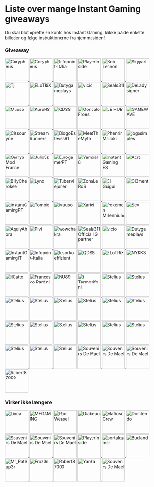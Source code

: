 # Liste over mange Instant Gaming giveaways

Du skal blot oprette en konto hos Instant Gaming, klikke på de enkelte billeder og følge instruktionerne fra hjemmesiden!

### Giveaway

<p align="left">
        <a href="https://www.instant-gaming.com/da/giveaway/corypheus?igr=japariri" target="_blank" rel="noreferrer">
        <img src="https://gaming-cdn.com/images/avatars/15398397-1632480753.jpg" alt="Corypheus" width="76" height="76" />
    </a>
    <a href="https://www.instant-gaming.com/da/giveaway/DERSORBUS?igr=japariri" target="_blank" rel="noreferrer">
        <img src="https://gaming-cdn.com/images/avatars/8739832-1572541038.jpg" alt="Corypheus" width="76" height="76" />
    </a> 
    <a href="https://www.instant-gaming.com/da/giveaway/INFOPOINT-ITALIA?igr=japariri" target="_blank" rel="noreferrer">
        <img src="https://gaming-cdn.com/images/avatars/5022391-1620639580.jpg" alt="Infopoint-Italia" width="76" height="76" />
    </a> 
    <a href="https://www.instant-gaming.com/da/giveaway/playerinside?igr=japariri" target="_blank" rel="noreferrer">
        <img src="https://gaming-cdn.com/images/avatars/1115181-1694833323.jpg" alt="PlayerInside" width="76" height="76" />
    </a> 
    <a href="https://www.instant-gaming.com/da/giveaway/boblennon?igr=japariri" target="_blank" rel="noreferrer">
        <img src="https://gaming-cdn.com/images/avatars/12254287-1660306272.jpg" alt="Bob Lennon" width="76" height="76" />
    </a>
    <a href="https://www.instant-gaming.com/da/giveaway/skyyart?igr=japariri" target="_blank" rel="noreferrer">
        <img src="https://gaming-cdn.com/images/avatars/8099122-1564755224.jpg" alt="Skyyart" width="76" height="76" />
    </a> 
    <a href="https://www.instant-gaming.com/da/giveaway/THETJI?igr=japariri" target="_blank" rel="noreferrer">
        <img src="https://gaming-cdn.com/images/avatars/17123566-1647950384.jpg" alt="Tji" width="76" height="76" />
    </a> 
    <a href="https://www.instant-gaming.com/da/giveaway/elotrix?igr=japariri" target="_blank" rel="noreferrer">
        <img src="https://gaming-cdn.com/images/avatars/9351061-1578514985.jpg" alt="ELoTRiX" width="76" height="76" />
    </a>  
    <a href="https://www.instant-gaming.com/da/giveaway/dutygameplays?igr=japariri" target="_blank" rel="noreferrer">
        <img src="https://gaming-cdn.com/images/avatars/3848254-1561022824.jpg" alt="Dutygameplays" width="76" height="76" />
    </a> 
    <a href="https://www.instant-gaming.com/da/giveaway/vicio?igr=japariri" target="_blank" rel="noreferrer">
        <img src="https://gaming-cdn.com/images/avatars/881499-1523615431.jpg" alt="vicio" width="76" height="76" />
    </a> 
    <a href="https://www.instant-gaming.com/da/giveaway/Seals311?igr=japariri" target="_blank" rel="noreferrer">
        <img src="https://gaming-cdn.com/images/avatars/3502745-1617900174.jpg" alt="Seals311" width="76" height="76" />
    </a> 
    <a href="https://www.instant-gaming.com/da/giveaway/deladysigner?igr=japariri" target="_blank" rel="noreferrer">
        <img src="https://gaming-cdn.com/images/avatars/7761723-1615476784.jpg" alt="DeLadysigner" width="76" height="76" />
    </a> 
    <a href="https://www.instant-gaming.com/da/giveaway/muusoo?igr=japariri" target="_blank" rel="noreferrer">
        <img src="https://gaming-cdn.com/images/avatars/6107700-1630593332.jpg" alt="Muuso" width="76" height="76" />
    </a> 
    <a href="https://www.instant-gaming.com/da/giveaway/KURU?igr=japariri" target="_blank" rel="noreferrer">
        <img src="https://gaming-cdn.com/images/avatars/8991415-1574995082.jpg" alt="KuruHS" width="76" height="76" />
    </a> 
    <a href="https://www.instant-gaming.com/da/giveaway/qdss?igr=japariri" target="_blank" rel="noreferrer">
        <img src="https://gaming-cdn.com/images/avatars/8851878-1587464483.jpg" alt="QDSS" width="76" height="76" />
    </a> 
    <a href="https://www.instant-gaming.com/da/giveaway/GONCALOFROES?igr=japariri" target="_blank" rel="noreferrer">
        <img src="https://gaming-cdn.com/images/avatars/15389337-1659363715.jpg" alt="GoncaloFroes" width="76" height="76" />
    </a> 
    <a href="https://www.instant-gaming.com/fr/giveaway/RATSUPER?igr=japariri" target="_blank" rel="noreferrer">
        <img src="https://gaming-cdn.com/images/avatars/162664-1527173086.jpg" alt="LE HUB" width="76" height="76" />
    </a> 
    <a href="https://www.instant-gaming.com/da/giveaway/PIXIA?igr=japariri" target="_blank" rel="noreferrer">
        <img src="https://gaming-cdn.com/images/avatars/7831487-1561130856.jpg" alt="GAMEWAVE" width="76" height="76" />
    </a>  
    <a href="https://www.instant-gaming.com/da/giveaway/MeetTheMyth?igr=japariri" target="_blank" rel="noreferrer">
        <img src="https://gaming-cdn.com/images/avatars/911134-1650630244.jpg" alt="Cissouryne" width="76" height="76" />
    </a> 
    <a href="https://www.instant-gaming.com/da/giveaway/JULIXSZ?igr=japariri" target="_blank" rel="noreferrer">
        <img src="https://gaming-cdn.com/images/avatars/17310739-1649259316.jpg" alt="StreamRunners" width="76" height="76" />
    </a> 
    <a href="https://www.instant-gaming.com/fr/giveaway/CODQG?igr=japariri" target="_blank" rel="noreferrer">
        <img src="https://gaming-cdn.com/images/avatars/452863-1561392211.jpg" alt="DiogoEsteves91" width="76" height="76" />
    </a> 
    <a href="https://www.instant-gaming.com/da/giveaway/ICONOBLAST?igr=japariri" target="_blank" rel="noreferrer">
        <img src="https://gaming-cdn.com/images/avatars/173704-1571080323.jpg" alt="MeetTheMyth" width="76" height="76" />
    </a> 
    <a href="https://www.instant-gaming.com/fr/giveaway/NALFEINN?igr=japariri" target="_blank" rel="noreferrer">
        <img src="https://gaming-cdn.com/images/avatars/2210688-1696599045.jpg" alt="Phenrir Mailoki" width="76" height="76" />
    </a> 
    <a href="https://www.instant-gaming.com/fr/giveaway/SIPHANO?igr=japariri" target="_blank" rel="noreferrer">
        <img src="https://gaming-cdn.com/images/avatars/11592640-1594134353.jpg" alt="jogasimples" width="76" height="76" />
    </a> 
    <a href="https://www.instant-gaming.com/da/giveaway/LYNX?igr=japariri" target="_blank" rel="noreferrer">
        <img src="https://gaming-cdn.com/images/avatars/2437583-1659723926.jpg" alt="Garrys Mod France" width="76" height="76" />
    </a> 
    <a href="https://www.instant-gaming.com/fr/giveaway/ROBERT?igr=japariri" target="_blank" rel="noreferrer">
        <img src="https://gaming-cdn.com/images/avatars/765860-1527847205.jpg" alt="JulixSz" width="76" height="76" />
    </a> 
    <a href="https://www.instant-gaming.com/fr/giveaway/GAMEMOVIELAND?igr=japariri" target="_blank" rel="noreferrer">
        <img src="https://gaming-cdn.com/images/avatars/170629-1547987125.jpg" alt="EurogamerPT" width="76" height="76" />
    </a> 
    <a href="https://www.instant-gaming.com/fr/giveaway/SEGMENT?igr=japariri" target="_blank" rel="noreferrer">
        <img src="https://gaming-cdn.com/images/avatars/14447951-1677748902.jpg" alt="Yambalú" width="76" height="76" />
    </a> 
    <a href="https://www.instant-gaming.com/fr/giveaway/PORAID?igr=japariri" target="_blank" rel="noreferrer">
        <img src="https://gaming-cdn.com/images/avatars/5324059-1634130045.jpg" alt="Instant Gaming ES" width="76" height="76" />
    </a> 
    <a href="https://www.instant-gaming.com/fr/giveaway/ALKOR?igr=japariri" target="_blank" rel="noreferrer">
        <img src="https://gaming-cdn.com/images/avatars/4684425-1617274240.jpg" alt="Acre" width="76" height="76" />
    </a> 
    <a href="https://www.instant-gaming.com/da/giveaway/AQUIYAHORA?igr=japariri" target="_blank" rel="noreferrer">
        <img src="https://gaming-cdn.com/images/avatars/5219782-1581748271.jpg" alt="BillyCherokee" width="76" height="76" />
    </a> 
    <a href="https://www.instant-gaming.com/da/giveaway/L0LKHALIA?igr=japariri" target="_blank" rel="noreferrer">
        <img src="https://gaming-cdn.com/images/avatars/4967993-1592414336.jpg" alt="Lynx" width="76" height="76" />
    </a> 
    <a href="https://www.instant-gaming.com/da/giveaway/ILGATTOSULTUBO?igr=japariri" target="_blank" rel="noreferrer">
        <img src="https://gaming-cdn.com/images/avatars/539151-1690300630.jpg" alt="Tuberviejuner" width="76" height="76" />
    </a> 
    <a href="https://www.instant-gaming.com/da/giveaway/PIVI?igr=japariri" target="_blank" rel="noreferrer">
        <img src="https://gaming-cdn.com/images/avatars/8850456-1573572198.jpg" alt="ZonaLeRoS" width="76" height="76" />
    </a> 
    <a href="https://www.instant-gaming.com/da/giveaway/PHENRIR?igr=japariri" target="_blank" rel="noreferrer">
        <img src="https://gaming-cdn.com/images/avatars/23232106-1706706355.jpg" alt="El Guigui" width="76" height="76" />
    </a> 
    <a href="https://www.instant-gaming.com/da/giveaway/NYKK3?igr=japariri" target="_blank" rel="noreferrer">
        <img src="https://gaming-cdn.com/images/avatars/560668-1500305390.jpg" alt="Cl3ment" width="76" height="76" />
    </a> 
    <a href="https://www.instant-gaming.com/da/giveaway/BILLYCHEROKEE?igr=japariri" target="_blank" rel="noreferrer">
        <img src="https://gaming-cdn.com/images/avatars/2072378-1700332557.jpg" alt="InstantGamingPT" width="76" height="76" />
    </a> 
    <a href="https://www.instant-gaming.com/da/giveaway/TOMBIE?igr=japariri" target="_blank" rel="noreferrer">
        <img src="https://gaming-cdn.com/images/avatars/7276237-1585753188.jpg" alt="Tombie" width="76" height="76" />
    </a> 
    <a href="https://www.instant-gaming.com/da/giveaway/ITERMOSIFONI?igr=japariri" target="_blank" rel="noreferrer">
        <img src="https://gaming-cdn.com/images/avatars/811973-1557938063.jpg" alt="Muuso" width="76" height="76" />
    </a> 
    <a href="https://www.instant-gaming.com/fr/giveaway/STREAMRUNNERS?igr=japariri" target="_blank" rel="noreferrer">
        <img src="https://gaming-cdn.com/images/avatars/15530490-1634564097.jpg" alt="Xariel" width="76" height="76" />
    </a> 
    <a href="https://www.instant-gaming.com/da/giveaway/FROZ3N?igr=japariri" target="_blank" rel="noreferrer">
        <img src="https://gaming-cdn.com/images/avatars/1016668-1682448159.jpg" alt="Pokemon Millennium" width="76" height="76" />
    </a> 
    <a href="https://www.instant-gaming.com/da/giveaway/JOGASIMPLES?igr=japariri" target="_blank" rel="noreferrer">
        <img src="https://gaming-cdn.com/images/avatars/4910326-1659026696.jpg" alt="Sev" width="76" height="76" />
    </a> 
    <a href="https://www.instant-gaming.com/fr/giveaway/bugland?igr=japariri" target="_blank" rel="noreferrer">
        <img src="https://gaming-cdn.com/images/avatars/3009082-1540312665.jpg" alt="AquiyAhora" width="76" height="76" />
    </a> 
    <a href="https://www.instant-gaming.com/da/giveaway/PORTALGAMER?igr=japariri" target="_blank" rel="noreferrer">
        <img src="https://gaming-cdn.com/images/avatars/14576258-1649363215.jpg" alt="Pivi" width="76" height="76" />
    </a> 
    <a href="https://www.instant-gaming.com/fr/giveaway/VARG?igr=japariri" target="_blank" rel="noreferrer">
        <img src="https://gaming-cdn.com/images/avatars/5518320-1553640087.jpg" alt="wowchakra" width="76" height="76" />
    </a> 
    <a href="https://www.instant-gaming.com/da/giveaway/ZONALEROS?igr=japariri" target="_blank" rel="noreferrer">
        <img src="https://gaming-cdn.com/images/avatars/13745456-1614222765.jpg" alt="Seals311 Official IG partner" width="76" height="76" />
    </a> 
    <a href="https://www.instant-gaming.com/da/giveaway/POKEMONMILLENNIUM?igr=japariri" target="_blank" rel="noreferrer">
        <img src="https://gaming-cdn.com/images/avatars/8857101-1582127081.jpg" alt="vicio" width="76" height="76" />
    </a> 
    <a href="https://www.instant-gaming.com/da/giveaway/YAMBALU?igr=japariri" target="_blank" rel="noreferrer">
        <img src="https://gaming-cdn.com/images/avatars/1299958-1667123766.jpg" alt="Dutygameplays" width="76" height="76" />
    </a> 
    <a href="https://www.instant-gaming.com/da/giveaway/GAMEWAVE?igr=japariri" target="_blank" rel="noreferrer">
        <img src="https://gaming-cdn.com/images/avatars/3297504-1554723487.jpg" alt="InstantGamingIT" width="76" height="76" />
    </a> 
    <a href="https://www.instant-gaming.com/fr/giveaway/cissouryne?igr=japariri" target="_blank" rel="noreferrer">
        <img src="https://gaming-cdn.com/images/avatars/7984380-1676733343.jpg" alt="Infopoint-Italia" width="76" height="76" />
    </a>  
    <a href="https://www.instant-gaming.com/da/giveaway/HOROKUSSA?igr=japariri" target="_blank" rel="noreferrer">
        <img src="https://gaming-cdn.com/images/avatars/6407964-1698913270.jpg" alt="lusorkoeffizient" width="76" height="76" />
    </a> 
    <a href="https://www.instant-gaming.com/da/giveaway/FRANCESCOPARDINI?igr=japariri" target="_blank" rel="noreferrer">
        <img src="https://gaming-cdn.com/images/avatars/9461224-1581008870.jpg" alt="QDSS" width="76" height="76" />
    </a> 
    <a href="https://www.instant-gaming.com/da/giveaway/biffa?igr=japariri" target="_blank" rel="noreferrer">
        <img src="https://gaming-cdn.com/images/avatars/21867230-1698315461.jpg" alt="ELoTRiX" width="76" height="76" />
    </a> 
    <a href="https://www.instant-gaming.com/fr/giveaway/AYPIERRE?igr=japariri" target="_blank" rel="noreferrer">
        <img src="https://gaming-cdn.com/images/avatars/11592592-1594037728.jpg" alt="NYKK3" width="76" height="76" />
    </a> 
    <a href="https://www.instant-gaming.com/fr/giveaway/GUIGUI?igr=japariri" target="_blank" rel="noreferrer">
        <img src="https://gaming-cdn.com/images/avatars/262337-1647999658.jpg" alt="ilGatto" width="76" height="76" />
    </a> 
    <a href="https://www.instant-gaming.com/da/giveaway/NU89?igr=japariri" target="_blank" rel="noreferrer">
        <img src="https://gaming-cdn.com/images/avatars/3123668-1636629261.jpg" alt="Francesco Pardini" width="76" height="76" />
    </a> 
    <a href="https://www.instant-gaming.com/da/giveaway/ACRE?igr=japariri" target="_blank" rel="noreferrer">
        <img src="https://gaming-cdn.com/images/avatars/2550652-1614044439.jpg" alt="NU89" width="76" height="76" />
    </a> 
    <a href="https://www.instant-gaming.com/da/giveaway/xariel?igr=japariri" target="_blank" rel="noreferrer">
        <img src="https://gaming-cdn.com/images/avatars/767265-1595434670.jpg" alt="i Termosifoni" width="76" height="76" />
    </a>
    <a href="https://www.instant-gaming.com/fr/giveaway/SUPREMELEADER?igr=japariri" target="_blank" rel="noreferrer">
        <img src="https://gaming-cdn.com/images/avatars/1716955-1681777192.jpg" alt="Stelius" width="76" height="76" />
    </a>
    <a href="https://www.instant-gaming.com/da/giveaway/K0MPA?igr=japariri" target="_blank" rel="noreferrer">
        <img src="https://gaming-cdn.com/images/avatars/17310536-1649317648.jpg" alt="Stelius" width="76" height="76" />
    </a>
    <a href="https://www.instant-gaming.com/fr/giveaway/MAFIASTUNTING?igr=japariri" target="_blank" rel="noreferrer">
        <img src="https://gaming-cdn.com/images/avatars/11592735-1594039464.jpg" alt="Stelius" width="76" height="76" />
    </a>
    <a href="https://www.instant-gaming.com/da/giveaway/gringo_afc?igr=japariri" target="_blank" rel="noreferrer">
        <img src="https://gaming-cdn.com/images/avatars/22129526-1698161352.jpg" alt="Stelius" width="76" height="76" />
    </a>
    <a href="https://www.instant-gaming.com/fr/giveaway/chaouki?igr=japariri" target="_blank" rel="noreferrer">
        <img src="https://gaming-cdn.com/images/avatars/336149-1646325089.jpg" alt="Stelius" width="76" height="76" />
    </a>
    <a href="https://www.instant-gaming.com/da/giveaway/kree?igr=japariri" target="_blank" rel="noreferrer">
        <img src="https://gaming-cdn.com/images/avatars/21152867-1689094777.jpg" alt="Stelius" width="76" height="76" />
    </a>
    <a href="https://www.instant-gaming.com/da/giveaway/yanka?igr=japariri" target="_blank" rel="noreferrer">
        <img src="https://gaming-cdn.com/images/avatars/17791717-1684537536.jpg" alt="Stelius" width="76" height="76" />
    </a>
    <a href="https://www.instant-gaming.com/da/giveaway/howimetyourcat?igr=japariri" target="_blank" rel="noreferrer">
        <img src="https://gaming-cdn.com/images/avatars/2761556-1681806334.jpg" alt="Stelius" width="76" height="76" />
    </a>
    <a href="https://www.instant-gaming.com/da/giveaway/gmodfr?igr=japariri" target="_blank" rel="noreferrer">
        <img src="https://gaming-cdn.com/images/avatars/15499812-1646775114.jpg" alt="Stelius" width="76" height="76" />
    </a>
    <a href="https://www.instant-gaming.com/da/giveaway/JOFRIK99?igr=japariri" target="_blank" rel="noreferrer">
        <img src="https://gaming-cdn.com/images/avatars/16861995-1676462477.jpg" alt="Stelius" width="76" height="76" />
    </a>
    <a href="https://www.instant-gaming.com/da/giveaway/EUROGAMERPT?igr=japariri" target="_blank" rel="noreferrer">
        <img src="https://gaming-cdn.com/images/avatars/17661741-1655123091.jpg" alt="Stelius" width="76" height="76" />
    </a>
    <a href="https://www.instant-gaming.com/da/giveaway/instantgaming?igr=japariri" target="_blank" rel="noreferrer">
        <img src="https://gaming-cdn.com/images/avatars/2700115-1699892940.jpg" alt="Stelius" width="76" height="76" />
    </a>
    <a href="https://www.instant-gaming.com/da/giveaway/instantgamingde?igr=japariri" target="_blank" rel="noreferrer">
        <img src="https://gaming-cdn.com/images/avatars/5170510-1683532414.jpg" alt="Stelius" width="76" height="76" />
    </a>
    <a href="https://www.instant-gaming.com/da/giveaway/INSTANTGAMINGES?igr=japariri" target="_blank" rel="noreferrer">
        <img src="https://gaming-cdn.com/images/avatars/825485-1683532505.jpg" alt="Stelius" width="76" height="76" />
    </a>
    <a href="https://www.instant-gaming.com/da/giveaway/INSTANTGAMINGPL?igr=japariri" target="_blank" rel="noreferrer">
        <img src="https://gaming-cdn.com/images/avatars/15117356-1683537388.jpg" alt="Stelius" width="76" height="76" />
    </a>
    <a href="https://www.instant-gaming.com/da/giveaway/instantgamingpt?igr=japariri" target="_blank" rel="noreferrer">
        <img src="https://gaming-cdn.com/images/avatars/16693760-1689603180.jpg" alt="Stelius" width="76" height="76" />
    </a>
    <a href="https://www.instant-gaming.com/da/giveaway/instantgamingitalia?igr=japariri" target="_blank" rel="noreferrer">
        <img src="https://gaming-cdn.com/images/avatars/7534356-1687868492.jpg" alt="Stelius" width="76" height="76" />
    </a>   
    <a href="https://www.instant-gaming.com/da/giveaway/KAMUSLOL?igr=japariri" target="_blank" rel="noreferrer">
        <img src="https://gaming-cdn.com/images/avatars/15057103-1651783439.jpg" alt="Souvenirs De Mael" width="76" height="76" />
    </a>  
    <a href="https://www.instant-gaming.com/da/giveaway/multinecroman?igr=japariri" target="_blank" rel="noreferrer">
        <img src="https://gaming-cdn.com/images/avatars/1485744-1709109885.jpg" alt="Souvenirs De Mael" width="76" height="76" />
    </a> 
    <a href="https://www.instant-gaming.com/da/giveaway/j0nathan?igr=japariri" target="_blank" rel="noreferrer">
        <img src="https://gaming-cdn.com/images/avatars/32491-1612461730.jpg" alt="Souvenirs De Mael" width="76" height="76" />
    </a> 
        <a href="https://www.instant-gaming.com/da/giveaway/STELIUS?igr=japariri" target="_blank" rel="noreferrer">
        <img src="https://gaming-cdn.com/images/avatars/6294915-1637162339.jpg" alt="Robert87000" width="76" height="76" />
    </a>
</p>

### Virker ikke længere

<p align="left">
    <a href="https://www.instant-gaming.com/da/giveaway/linca?igr=japariri" target="_blank" rel="noreferrer">
        <img src="https://gaming-cdn.com/images/avatars/19908306-1688124711.jpg" alt="Linca" width="76" height="76" />
    </a>
    <a href="https://www.instant-gaming.com/da/giveaway/MFGAMING?igr=japariri" target="_blank" rel="noreferrer">
        <img src="https://gaming-cdn.com/images/avatars/17307721-1649242244.jpg" alt="MFGAMING" width="76" height="76" />
    </a>
    <a href="https://www.instant-gaming.com/da/giveaway/RADWEASEL?igr=japariri" target="_blank" rel="noreferrer">
        <img src="https://gaming-cdn.com/images/avatars/1963208-1580302628.jpg" alt="Rad Weasel" width="76" height="76" />
    </a> 
    <a href="https://www.instant-gaming.com/da/giveaway/DIABEUU?igr=japariri" target="_blank" rel="noreferrer">
        <img src="https://gaming-cdn.com/images/avatars/16462243-1641829012.jpg" alt="Diabeuu" width="76" height="76" />
    </a> 
    <a href="https://www.instant-gaming.com/da/giveaway/MAFIOSOCREW?igr=japariri" target="_blank" rel="noreferrer">
        <img src="https://gaming-cdn.com/images/avatars/11440112-1623919337.jpg" alt="Mafioso Crew" width="76" height="76" />
    </a> 
    <a href="https://www.instant-gaming.com/da/giveaway/domtendo?igr=japariri" target="_blank" rel="noreferrer">
        <img src="https://gaming-cdn.com/images/avatars/12234229-1675198346.jpg" alt="Domtendo" width="76" height="76" />
    </a>
    <a href="https://www.instant-gaming.com/da/giveaway/souvenirsdemael?igr=japariri" target="_blank" rel="noreferrer">
        <img src="https://gaming-cdn.com/images/avatars/2274022-1700917198.jpg" alt="Souvenirs De Mael" width="76" height="76" />
    </a>
    <a href="https://www.instant-gaming.com/da/giveaway/Schneile?igr=japariri" target="_blank" rel="noreferrer">
        <img src="https://gaming-cdn.com/images/avatars/14423860-1684836413.jpg" alt="Souvenirs De Mael" width="76" height="76" />
    </a>
    <a href="https://www.instant-gaming.com/da/giveaway/fanmadetim?igr=japariri" target="_blank" rel="noreferrer">
        <img src="https://gaming-cdn.com/images/avatars/16642119-1643277939.jpg" alt="Souvenirs De Mael" width="76" height="76" />
    </a>
    <a href="https://www.instant-gaming.com/da/giveaway/delacroix22?igr=japariri" target="_blank" rel="noreferrer">
        <img src="https://gaming-cdn.com/images/avatars/20671308-1700163325.jpg" alt="PlayerInside" width="76" height="76" />
    </a> 
    <a href="https://www.instant-gaming.com/da/giveaway/TUBERVIEJUNER?igr=japariri" target="_blank" rel="noreferrer">
        <img src="https://gaming-cdn.com/images/avatars/9996845-1664208358.jpg" alt="portalgamer" width="76" height="76" />
    </a> 
    <a href="https://www.instant-gaming.com/da/giveaway/lusorkoeffizient?igr=japariri" target="_blank" rel="noreferrer">
        <img src="https://gaming-cdn.com/images/avatars/8124578-1565266897.jpg" alt="Bugland" width="76" height="76" />
    </a>
    <a href="https://www.instant-gaming.com/da/giveaway/nardvillain?igr=japariri" target="_blank" rel="noreferrer">
        <img src="https://gaming-cdn.com/images/avatars/20869830-1686065356.jpg" alt="Mr_RatSup3r" width="76" height="76" />
    </a>
    <a href="https://www.instant-gaming.com/da/giveaway/SEV?igr=japariri" target="_blank" rel="noreferrer">
        <img src="https://gaming-cdn.com/images/avatars/10224464-1585925716.jpg" alt="Froz3n" width="76" height="76" />
    </a> 
    <a href="https://www.instant-gaming.com/da/giveaway/BABANISTAF?igr=japariri" target="_blank" rel="noreferrer">
        <img src="https://gaming-cdn.com/images/avatars/19666350-1673276632.jpg" alt="Robert87000" width="76" height="76" />
    </a>
    <a href="https://www.instant-gaming.com/da/giveaway/DIOGOESTEVES?igr=japariri" target="_blank" rel="noreferrer">
        <img src="https://gaming-cdn.com/images/avatars/15100457-1696806903.jpg" alt="Yanka" width="76" height="76" />
    </a> 
    <a href="https://www.instant-gaming.com/da/giveaway/sharky?igr=japariri" target="_blank" rel="noreferrer">
        <img src="https://gaming-cdn.com/images/avatars/5230971-1677019101.jpg" alt="Souvenirs De Mael" width="76" height="76" />
    </a> 
</p>
